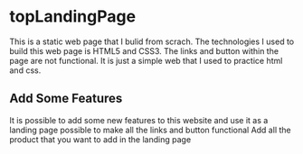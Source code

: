 # topLandingPage

This is a static web page that I bulid from scrach.
The technologies I used to build this web page is HTML5 and CSS3.
The links and button within the page are not functional.
It is just a simple web that I used to practice html and css.

## Add Some Features 

It is possible to add some new features to this website and use it as a landing page
possible to make all the links and button functional
Add all the product that you want to add in the landing page

